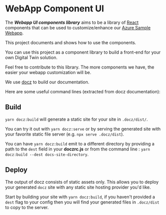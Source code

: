 # WebApp Component UI

The ***Webapp UI components library*** aims to be a library of [React](https://reactjs.org/) components that can be used to customize/enhance our [Azure Sample Webapp](https://github.com/Cosmo-Tech/azure-sample-webapp).

This project documents and shows how to use the components.

You can use this project as a component library to build a front-end for your own Digital Twin solution.

Feel free to contribute to this library.
The more components we have, the easier your webapp customization will be.

We use [docz](https://github.com/doczjs/docz) to build our documentation.

Here are some useful command lines (extracted from docz documentation):


## Build

`yarn docz:build` will generate a static site for your site in `.docz/dist/`.

You can try it out with `yarn docz:serve` or by serving the generated site with your favorite static file server (e.g. `npx serve .docz/dist`).

You can have `yarn docz:build` emit to a different directory by providing a path to the `dest` field in your **doczrc.js** or from the command line : `yarn docz:build --dest docs-site-directory`.

## Deploy

The output of docz consists of static assets only. This allows you to deploy your generated `docz` site with any static site hosting provider you'd like.

Start by building your site with `yarn docz:build`, if you haven't provided a `dest` flag to your config then you will find your generated files in `.docz/dist` to copy to the server.

